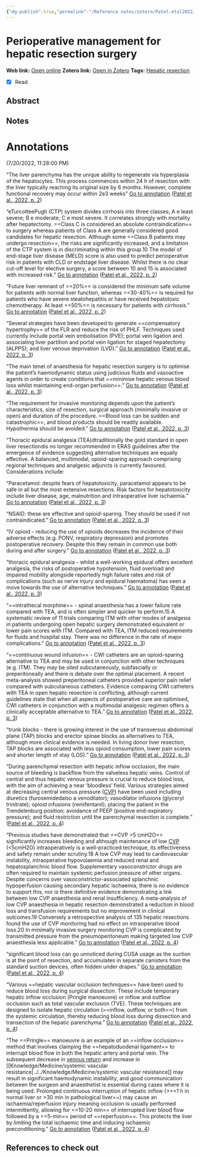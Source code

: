 ```yaml
---
{"dg-publish":true,"permalink":"/Reference notes/zotero/Patel.etal2022/","title":"Perioperative management for hepatic resection surgery"}
---
```



# Perioperative management for hepatic resection surgery
**Web link:** [Open online](https://www.sciencedirect.com/science/article/pii/S2058534922000762)
**Zotero link:** [Open in Zotero](zotero://select/items/@Patel.etal2022)
**Tags:** [Hepatic resection](../../Knowledge/Medicine/Hepatic%20resection.md)
- [x] Read

## Abstract



## Notes
# Annotations  
(7/20/2022, 11:28:00 PM)

“The liver parenchyma has the unique ability to regenerate via hyperplasia of the hepatocytes. This process commences within 24 h of resection with the liver typically reaching its original size by 6 months. However, complete functional recovery may occur within 2e3 weeks” [Go to annotation](zotero://open-pdf/library/items/4X646D9V?page=2&annotation=GZLTFU34) ([Patel et al., 2022, p. 2](zotero://select/library/items/S88LECQB))

“eTurcotteePugh (CTP) system divides cirrhosis into three classes; A e least severe; B e moderate; C e most severe. It correlates strongly with mortality after hepatectomy. ==Class C is considered an absolute contraindication== to surgery whereas patients of Class A are generally considered good candidates for hepatic resection. Although some ==Class B patients may undergo resection==, the risks are significantly increased, and a limitation of the CTP system is in discriminating within this group.10 The model of end-stage liver disease (MELD) score is also used to predict perioperative risk in patients with CLD or endstage liver disease. Whilst there is no clear cut-off level for elective surgery, a score between 10 and 15 is associated with increased risk.” [Go to annotation](zotero://open-pdf/library/items/4X646D9V?page=2&annotation=ZF6D3TRY) ([Patel et al., 2022, p. 2](zotero://select/library/items/S88LECQB))

“Future liver remnant of ==20%== is considered the minimum safe volume for patients with normal liver function, whereas ==30-40%== is required for patients who have severe steatohepatitis or have received hepatotoxic chemotherapy. At least ==50%== is necessary for patients with cirrhosis.” [Go to annotation](zotero://open-pdf/library/items/4X646D9V?page=2&annotation=4THKMD3T) ([Patel et al., 2022, p. 2](zotero://select/library/items/S88LECQB))

“Several strategies have been developed to generate ==compensatory hypertrophy== of the FLR and reduce the risk of PHLF. Techniques used currently include portal vein embolisation (PVE); portal vein ligation and associating liver partition and portal vein ligation for staged hepatectomy (ALPPS); and liver venous deprivation (LVD).” [Go to annotation](zotero://open-pdf/library/items/4X646D9V?page=3&annotation=P5FP9QMM) ([Patel et al., 2022, p. 3](zotero://select/library/items/S88LECQB))

“The main tenet of anaesthesia for hepatic resection surgery is to optimise the patient’s haemodynamic status using judicious fluids and vasoactive agents in order to create conditions that ==minimise hepatic venous blood loss whilst maintaining end-organ perfusion==.” [Go to annotation](zotero://open-pdf/library/items/4X646D9V?page=3&annotation=BJH4EBKT) ([Patel et al., 2022, p. 3](zotero://select/library/items/S88LECQB))

“The requirement for invasive monitoring depends upon the patient’s characteristics, size of resection, surgical approach (minimally invasive or open) and duration of the procedure. ==Blood loss can be sudden and catastrophic==, and blood products should be readily available. Hypothermia should be avoided.” [Go to annotation](zotero://open-pdf/library/items/4X646D9V?page=3&annotation=R3HBY9YB) ([Patel et al., 2022, p. 3](zotero://select/library/items/S88LECQB))

“Thoracic epidural analgesia (TEA)dtraditionally the gold standard in open liver resectiondis no longer recommended in ERAS guidelines after the emergence of evidence suggesting alternative techniques are equally effective. A balanced, multimodal, opioid-sparing approach comprising regional techniques and analgesic adjuncts is currently favoured. Considerations include:

“Paracetamol: despite fears of hepatotoxicity, paracetamol appears to be safe in all but the most extensive resections. Risk factors for hepatotoxicity include liver disease, age, malnutrition and intraoperative liver ischaemia.” [Go to annotation](zotero://open-pdf/library/items/4X646D9V?page=3&annotation=MBN5UWND) ([Patel et al., 2022, p. 3](zotero://select/library/items/S88LECQB))

“NSAID: these are effective and opioid-sparing. They should be used if not contraindicated.” [Go to annotation](zotero://open-pdf/library/items/4X646D9V?page=3&annotation=I5V8TZ6N) ([Patel et al., 2022, p. 3](zotero://select/library/items/S88LECQB))

“IV opioid - reducing the use of opioids decreases the incidence of their adverse effects (e.g. PONV, respiratory depression) and promotes postoperative recovery. Despite this they remain in common use both during and after surgery.” [Go to annotation](zotero://open-pdf/library/items/4X646D9V?page=3&annotation=JFFQ2R7X) ([Patel et al., 2022, p. 3](zotero://select/library/items/S88LECQB))

“thoracic epidural analgesia - whilst a well-working epidural offers excellent analgesia, the risks of postoperative hypotension, fluid overload and impaired mobility alongside reportedly high failure rates and risk of complications (such as nerve injury and epidural haematoma) has seen a move towards the use of alternative techniques.” [Go to annotation](zotero://open-pdf/library/items/4X646D9V?page=3&annotation=EPA3R7LH) ([Patel et al., 2022, p. 3](zotero://select/library/items/S88LECQB))

“==intrathecal morphine== - spinal anaesthesia has a lower failure rate compared with TEA, and is often simpler and quicker to perform.15 A systematic review of 11 trials comparing ITM with other modes of analgesia in patients undergoing open hepatic surgery demonstrated equivalent or lower pain scores with ITM. Compared with TEA, ITM reduced requirements for fluids and hospital stay. There was no difference in the rate of major complications.” [Go to annotation](zotero://open-pdf/library/items/4X646D9V?page=3&annotation=DIN8WFQ2) ([Patel et al., 2022, p. 3](zotero://select/library/items/S88LECQB))

“==continuous wound infusion== - CWI catheters are an opioid-sparing alternative to TEA and may be used in conjunction with other techniques (e.g. ITM). They may be sited subcutaneously, subfascially or preperitoneally and there is debate over the optimal placement. A recent meta-analysis showed preperitoneal catheters provided superior pain relief compared with subcutaneous catheters. Evidence comparing CWI catheters with TEA in open hepatic resection is conflicting, although current guidelines state that when all aspects of postoperative care are optimised, CWI catheters in conjunction with a multimodal analgesic regimen offers a clinically acceptable alternative to TEA.” [Go to annotation](zotero://open-pdf/library/items/4X646D9V?page=3&annotation=YSCUI8Y2) ([Patel et al., 2022, p. 3](zotero://select/library/items/S88LECQB))

“trunk blocks - there is growing interest in the use of transversus abdominal plane (TAP) blocks and erector spinae blocks as alternatives to TEA, although more clinical evidence is needed. In living donor liver resection, TAP blocks are associated with less opioid consumption, lower pain scores and shorter length of stay (LOS).” [Go to annotation](zotero://open-pdf/library/items/4X646D9V?page=3&annotation=QUR77I36) ([Patel et al., 2022, p. 3](zotero://select/library/items/S88LECQB))

“During parenchymal resection with hepatic inflow occlusion, the main source of bleeding is backflow from the valveless hepatic veins. Control of central and thus hepatic venous pressure is crucial to reduce blood loss, with the aim of achieving a near ‘bloodless’ field. Various strategies aimed at decreasing central venous pressure ([CVP](Central%20venous%20pressure.md)) have been used including diuretics (furosemidedalso a venodilator); vasodilator infusions (glyceryl trinitrate); opioid infusions (remifentanil); placing the patient in the Trendelenburg position; avoidance of PEEP (positive end-expiratory pressure); and fluid restriction until the parenchymal resection is complete.” ([Patel et al., 2022, p. 4](zotero://select/library/items/S88LECQB))

“Previous studies have demonstrated that ==CVP >5 cmH2O== significantly increases bleeding and although maintenance of low [CVP](Central%20venous%20pressure.md) (<5cmH2O) intraoperatively is a well-practiced technique, its effectiveness and safety remain under scrutiny.18 A low CVP may lead to cardiovascular instability, intraoperative hypovolaemia and reduced renal and hepatosplanchnic blood flow. Supplementary vasoconstrictor drugs are often required to maintain systemic perfusion pressure of other organs. Despite concerns over vasoconstrictor-associated splanchnic hypoperfusion causing secondary hepatic ischaemia, there is no evidence to support this, nor is there definitive evidence demonstrating a link between low CVP anaesthesia and renal insufficiency. A meta-analysis of low CVP anaesthesia in hepatic resection demonstrated a reduction in blood loss and transfusion requirements but no improvement in clinical outcomes.19 Conversely a retrospective analysis of 135 hepatic resections found the use of CVP monitoring had no effect on intraoperative blood loss.20 In minimally invasive surgery monitoring CVP is complicated by transmitted pressure from the pneumoperitoneum making targeted low CVP anaesthesia less applicable.” [Go to annotation](zotero://open-pdf/library/items/4X646D9V?page=4&annotation=IM2ZZ9MF) ([Patel et al., 2022, p. 4](zotero://select/library/items/S88LECQB))

“significant blood loss can go unnoticed during CUSA usage as the suction is at the point of resection, and accumulates in separate canisters from the standard suction devices, often hidden under drapes.” [Go to annotation](zotero://open-pdf/library/items/4X646D9V?page=4&annotation=8E3I3PP9) ([Patel et al., 2022, p. 4](zotero://select/library/items/S88LECQB))

“Various ==hepatic vascular occlusion techniques== have been used to reduce blood loss during surgical dissection. These include temporary hepatic inflow occlusion (Pringle manoeuvre) or inflow and outflow occlusion such as total vascular exclusion (TVE). These techniques are designed to isolate hepatic circulation (==inflow, outflow, or both==) from the systemic circulation, thereby reducing blood loss during dissection and transection of the hepatic parenchyma.” [Go to annotation](zotero://open-pdf/library/items/4X646D9V?page=4&annotation=APAH4LQM) ([Patel et al., 2022, p. 4](zotero://select/library/items/S88LECQB))

“The ==Pringle== manoeuvre is an example of an ==inflow occlusion== method that involves clamping the ==hepatoduodenal ligament== to interrupt blood flow in both the hepatic artery and portal vein. The subsequent decrease in [venous return](venous%20return.md) and increase in [[Knowledge/Medicine/systemic vascular resistance\|../../Knowledge/Medicine/systemic vascular resistance]] may result in significant haemodynamic instability, and good communication between the surgeon and anaesthetist is essential during cases where it is being used. Prolonged continuous interruption of hepatic inflow (>==1 h in normal liver or >30 min in pathological liver==) may cause an ischaemia/reperfusion injury meaning occlusion is usually performed intermittently, allowing for ==10-20 min== of interrupted liver blood flow followed by a ==5-min== period of ==reperfusion==. This protects the liver by limiting the total ischaemic time and inducing ischaemic preconditioning.” [Go to annotation](zotero://open-pdf/library/items/4X646D9V?page=4&annotation=NF4UXP8H) ([Patel et al., 2022, p. 4](zotero://select/library/items/S88LECQB))

## References to check out